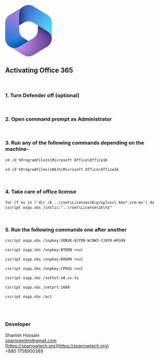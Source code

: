 ![Office 365](/365.png)

## Activating Office 365

<br>

### 1. Turn Defender off (optional)

<br>

### 2. Open command prompt as Administrator

<br>

### 3. Run any of the following commands depending on the machine-

```
cd /d %ProgramFiles%\Microsoft Office\Office16

```
```
cd /d %ProgramFiles(x86)%\Microsoft Office\Office16
```

<br>

### 4. Take care of office license

```
for /f %x in ('dir /b ..\root\Licenses16\proplusvl_kms*.xrm-ms') do cscript ospp.vbs /inslic:"..\root\Licenses16\%x"
```

<br>

### 5. Run the following commands one after another

```
cscript ospp.vbs /inpkey:XQNVK-8JYDB-WJ9W3-YJ8YR-WFG99
```
```
cscript ospp.vbs /unpkey:BTDRB >nul
```
```
cscript ospp.vbs /unpkey:KHGM9 >nul
```
```
cscript ospp.vbs /unpkey:CPQVG >nul
```
```
cscript ospp.vbs /sethst:e8.us.to
```
```
cscript ospp.vbs /setprt:1688
```
```
cscript ospp.vbs /act
```


<br><br>

### Developer

Shamim Hossain<br>
sparrowmtm@gmail.com<br>
[https://sparrowtech.org](https://sparrowtech.org)<br>
+880 1758900389